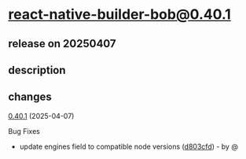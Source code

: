 # react-native-builder-bob@0.40.1

## release on 20250407
## description
## changes
<a href="https://github.com/callstack/react-native-builder-bob/compare/react-native-builder-bob@0.40.0...react-native-builder-bob@0.40.1">0.40.1</a> (2025-04-07)

Bug Fixes

* update engines field to compatible node versions (<a href="https://github.com/callstack/react-native-builder-bob/commit/d803cfd6007a3328216585e5d017bbb5fd362560">d803cfd</a>) - by @

